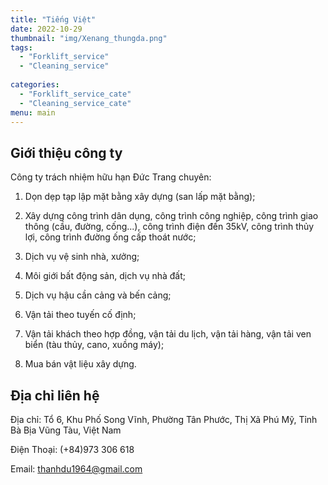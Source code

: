```yaml
---
title: "Tiếng Việt"
date: 2022-10-29
thumbnail: "img/Xenang_thungda.png"
tags:
  - "Forklift_service"
  - "Cleaning_service"
 
categories:
  - "Forklift_service_cate"
  - "Cleaning_service_cate"
menu: main
---
```


## Giới thiệu công ty

Công ty trách nhiệm hữu hạn Đức Trang chuyên:

1. Dọn dẹp tạp lập mặt bằng xây dựng (san lấp mặt bằng); 

2. Xây dựng công trình dân dụng, công trình công nghiệp, công trình giao thông (cầu, đường, cống...), công trình điện đến 35kV, công trình thủy lợi, công trình đường ống cấp thoát nước;

3. Dịch vụ vệ sinh nhà, xưởng;

4. Môi giới bất động sản, dịch vụ nhà đất;

5. Dịch vụ hậu cần cảng và bến cảng;

6. Vận tải theo tuyến cố định;

7. Vận tải khách theo hợp đồng, vận tải du lịch, vận tải hàng, vận tải ven biển (tàu thủy, cano, xuồng máy);

8. Mua bán vật liệu xây dựng.

## Địa chỉ liên hệ

Địa chỉ: Tổ 6, Khu Phố Song Vĩnh, Phường Tân Phước, Thị Xã Phú Mỹ, Tỉnh Bà Bịa Vũng Tàu, Việt Nam

Điện Thoại: (+84)973 306 618

Email: thanhdu1964@gmail.com




